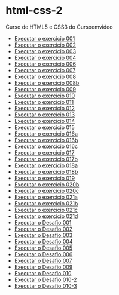 # html-css-2
Curso de HTML5 e CSS3 do Cursoemvideo
<style>
Estou aprendendo a criar sites e agora vou gerenciar meus repositórios!<br/>
  ul {
     list-style-type: '\2714\00A0\00a0';
    list-style-position: inside;
    columns: 3;
  }
</style>
<ul>
<li><a href="https://marcelocesar-1964.github.io/html-css-2/exercicios/ex001-Olá-mundo/index.html">Executar o exercício 001</a><br/> </li> 
<li><a href="https://marcelocesar-1964.github.io/html-css-2/exercicios/ex002-parágrafos/index.html"> Executar o exercício 002</a><br/></li>
<li><a href="https://marcelocesar-1964.github.io/html-css-2/exercicios/ex003-imagens/index.html"> Executar o exercício 003</a><br/></li>
<li><a href="https://marcelocesar-1964.github.io/html-css-2/exercicios/ex004-favicon/index.html"> Executar o exercício 004</a><br/></li>
<li><a href="https://marcelocesar-1964.github.io/html-css-2/exercicios/ex006/index.html"> Executar o exercício 006</a><br/></li>
<li><a href="https://marcelocesar-1964.github.io/html-css-2/exercicios/ex007-html4/index.html"> Executar o exercício 007</a><br/></li>
<li><a href="https://marcelocesar-1964.github.io/html-css-2/exercicios/ex008-formatação de texto/index.html"> Executar o exercício 008</a><br/></li>
<li><a href="https://marcelocesar-1964.github.io/html-css-2/exercicios/ex008b-outras formatações/index.html"> Executar o exercício 008b</a><br/></li>
<li><a href="https://marcelocesar-1964.github.io/html-css-2/exercicios/ex009-listas/index.html"> Executar o exercício 009</a><br/></li>
<li><a href="https://marcelocesar-1964.github.io/html-css-2/exercicios/ex010-links/index.html"> Executar o exercício 010</a><br/></li>
<li><a href="https://marcelocesar-1964.github.io/html-css-2/exercicios/ex011-imagens-dinâmicas/index.html"> Executar o exercício 011</a><br/></li>
<li><a href="https://marcelocesar-1964.github.io/html-css-2/exercicios/ex012-formatos-de-video/mídia/index.html"> Executar o exercício 012</a><br/></li>
<li><a href="https://marcelocesar-1964.github.io/html-css-2/exercicios/ex013-estilos-inline/index.html"> Executar o exercício 013</a><br/></li>
<li><a href="https://marcelocesar-1964.github.io/html-css-2/exercicios/ex014-estilos-internos/index.html"> Executar o exercício 014</a><br/></li>
<li><a href="https://marcelocesar-1964.github.io/html-css-2/exercicios/ex015-estilos-externos/index.html"> Executar o exercício 015</a><br/></li>
<li><a href="https://marcelocesar-1964.github.io/html-css-2/exercicios/ex016a-cores/index.html"> Executar o exercício 016a</a><br/></li>
<li><a href="https://marcelocesar-1964.github.io/html-css-2/exercicios/ex016b-cores-1/index.html"> Executar o exercício 016b</a><br/></li>
<li><a href="https://marcelocesar-1964.github.io/html-css-2/exercicios/ex016c-cores-2/index.html"> Executar o exercício 016c</a><br/></li>
<li><a href="https://marcelocesar-1964.github.io/html-css-2/exercicios/ex017-fontes/index.html"> Executar o exercício 017</a><br/></li>
<li><a href="https://marcelocesar-1964.github.io/html-css-2/exercicios/ex017b-fontes/index.html"> Executar o exercício 017b</a><br/></li>
<li><a href="https://marcelocesar-1964.github.io/html-css-2/exercicios/ex018a-Fontes-externas/index.html"> Executar o exercício 018a</a><br/></li>
<li><a href="https://marcelocesar-1964.github.io/html-css-2/exercicios/ex018b-fontes-externas/index.html"> Executar o exercício 018b</a><br/></li>
<li><a href="https://marcelocesar-1964.github.io/html-css-2/exercicios/ex019-seletores/index.html"> Executar o exercício 019</a><br/></li>
<li><a href="https://marcelocesar-1964.github.io/html-css-2/exercicios/ex020b-hover/index.html"> Executar o exercício 020b</a><br/></li>
<li><a href="https://marcelocesar-1964.github.io/html-css-2/exercicios/ex020c-personalizando links/index.html"> Executar o exercício 020c</a><br/></li>
<li><a href="https://marcelocesar-1964.github.io/html-css-2/exercicios/ex021a-caixas/index.html"> Executar o exercício 021a</a><br/></li>
<li><a href="https://marcelocesar-1964.github.io/html-css-2/exercicios/ex021b-caixas/index.html"> Executar o exercício 021b</a><br/></li>
<li><a href="https://marcelocesar-1964.github.io/html-css-2/exercicios/ex021c-caixas/index.html"> Executar o exercício 021c</a><br/></li>
<li><a href="https://marcelocesar-1964.github.io/html-css-2/exercicios/ex021d-caixas/index.html"> Executar o exercício 021d</a><br/></li>
<li><a href="https://marcelocesar-1964.github.io/html-css-2/desafios/ds001-mensagens/index.html"> Executar o Desafio 001</a><br/></li>
<li><a href="https://marcelocesar-1964.github.io/html-css-2/desafios/ds002-imagens/index.html"> Executar o Desafio 002</a><br/></li>
<li><a href="https://marcelocesar-1964.github.io/html-css-2/desafios/ds003-mapa-mundi/index.html"> Executar o Desafio 003</a><br/></li>
<li><a href="https://marcelocesar-1964.github.io/html-css-2/desafios/ds004-emoji/index.html"> Executar o Desafio 004</a><br/></li>
<li><a href="https://marcelocesar-1964.github.io/html-css-2/desafios/ds005-perfil social/index.html"> Executar o Desafio 005</a><br/></li>
<li><a href="https://marcelocesar-1964.github.io/html-css-2/desafios/ds006-desafio das tags/index.html"> Executar o Desafio 006</a><br/></li>
<li><a href="https://marcelocesar-1964.github.io/html-css-2/desafios/ds007-imagem flexivel/index.html"> Executar o Desafio 007</a><br/></li>
<li><a href="https://marcelocesar-1964.github.io/html-css-2/desafios/ds009-videos favoritos/index.html"> Executar o Desafio 009</a><br/></li>
<li><a href="https://marcelocesar-1964.github.io/html-css-2/desafios/ds010-site-irina/index.html"> Executar o Desafio 010</a><br/></li>
<li><a href="https://marcelocesar-1964.github.io/html-css-2/desafios/ds010-2-site-irina/index.html">Executar o Desafio 010-2</a><br/></li>
<li><a href="https://marcelocesar-1964.github.io/html-css-2/desafios/ds010-3-responsivo/index.html"> Executar o Desafio 010-3</a><br/></li></ul>














